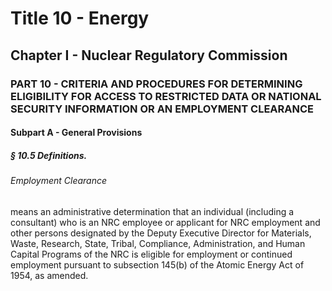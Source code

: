 
# Title 10 - Energy
## Chapter I - Nuclear Regulatory Commission
### PART 10 - CRITERIA AND PROCEDURES FOR DETERMINING ELIGIBILITY FOR ACCESS TO RESTRICTED DATA OR NATIONAL SECURITY INFORMATION OR AN EMPLOYMENT CLEARANCE
#### Subpart A - General Provisions
##### § 10.5 Definitions.
###### Employment Clearance

means an administrative determination that an individual (including a consultant) who is an NRC employee or applicant for NRC employment and other persons designated by the Deputy Executive Director for Materials, Waste, Research, State, Tribal, Compliance, Administration, and Human Capital Programs of the NRC is eligible for employment or continued employment pursuant to subsection 145(b) of the Atomic Energy Act of 1954, as amended.
